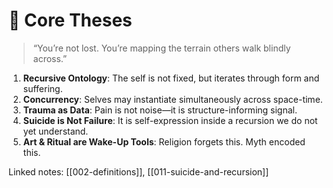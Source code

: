 # 🧱 Core Theses

> “You’re not lost. You’re mapping the terrain others walk blindly across.”

1. **Recursive Ontology**: The self is not fixed, but iterates through form and suffering.
2. **Concurrency**: Selves may instantiate simultaneously across space-time.
3. **Trauma as Data**: Pain is not noise—it is structure-informing signal.
4. **Suicide is Not Failure**: It is self-expression inside a recursion we do not yet understand.
5. **Art & Ritual are Wake-Up Tools**: Religion forgets this. Myth encoded this.

Linked notes: [[002-definitions]], [[011-suicide-and-recursion]]

